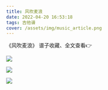 ```yaml
---
title: 风吹麦浪
date: 2022-04-20 16:53:18
tags: 吉他谱
cover: /assets/img/music_article.png
---
```


《风吹麦浪》
谱子收藏、全文查看👉

![](https://yournotes.oss-cn-beijing.aliyuncs.com/post/%E5%90%89%E4%BB%96%E8%B0%B1/%E9%A3%8E%E5%90%B9%E9%BA%A6%E6%B5%AA/1.jpg)

![](https://yournotes.oss-cn-beijing.aliyuncs.com/post/%E5%90%89%E4%BB%96%E8%B0%B1/%E9%A3%8E%E5%90%B9%E9%BA%A6%E6%B5%AA/2.jpg)

![](https://yournotes.oss-cn-beijing.aliyuncs.com/post/%E5%90%89%E4%BB%96%E8%B0%B1/%E9%A3%8E%E5%90%B9%E9%BA%A6%E6%B5%AA/3.jpg)
